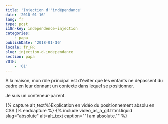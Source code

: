 ```yaml
---
title: 'Injection d''indépendance'
date: '2018-01-16'
lang: fr
type: post
i18n-key: independence-injection
categories:
    - papa
publishDate: '2018-01-16'
locale: fr_FR
slug: injection-d-independance
section: papa
2018:
    - '01'
---
```


À la maison, mon rôle principal est d'éviter que les enfants ne dépassent du cadre en leur donnant un contexte dans lequel se positionner.

Je suis un conteneur-parent.

{% capture alt_text%}Explication en vidéo du positionnement absolu en CSS.{% endcapture %}
{% include video_as_a_gif.html.liquid
    slug="absolute"
    alt=alt_text
    caption="&quot;I am absolute.&quot;"
%}